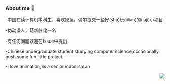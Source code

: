 ### About me 👋

-中国在读计算机本科生，喜欢摸鱼，偶尔提交一些好(sha)玩(diao)的(laji)小项目

-伪动漫人，萌新胶佬一名

-有任何问题欢迎在Issue中提出

-Chinese undergraduate student studying computer science,occasionally push some fun little project.

-I love animation, is a senior indoorsman


<a href="#">
<img align="right" src="https://github-readme-stats.vercel.app/api?username=farewell12345&show_icons=true&hide_border=true&icon_color=434343&title_color=a4a4a4">
</a>



